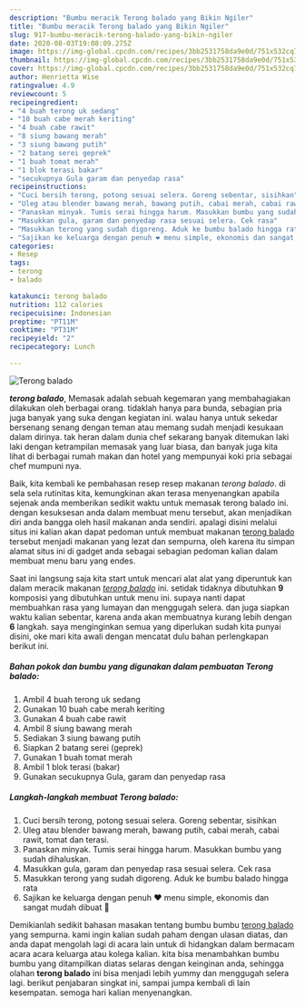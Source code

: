 ```yaml
---
description: "Bumbu meracik Terong balado yang Bikin Ngiler"
title: "Bumbu meracik Terong balado yang Bikin Ngiler"
slug: 917-bumbu-meracik-terong-balado-yang-bikin-ngiler
date: 2020-08-03T19:08:09.275Z
image: https://img-global.cpcdn.com/recipes/3bb2531758da9e0d/751x532cq70/terong-balado-foto-resep-utama.jpg
thumbnail: https://img-global.cpcdn.com/recipes/3bb2531758da9e0d/751x532cq70/terong-balado-foto-resep-utama.jpg
cover: https://img-global.cpcdn.com/recipes/3bb2531758da9e0d/751x532cq70/terong-balado-foto-resep-utama.jpg
author: Henrietta Wise
ratingvalue: 4.9
reviewcount: 5
recipeingredient:
- "4 buah terong uk sedang"
- "10 buah cabe merah keriting"
- "4 buah cabe rawit"
- "8 siung bawang merah"
- "3 siung bawang putih"
- "2 batang serei geprek"
- "1 buah tomat merah"
- "1 blok terasi bakar"
- "secukupnya Gula garam dan penyedap rasa"
recipeinstructions:
- "Cuci bersih terong, potong sesuai selera. Goreng sebentar, sisihkan"
- "Uleg atau blender bawang merah, bawang putih, cabai merah, cabai rawit, tomat dan terasi."
- "Panaskan minyak. Tumis serai hingga harum. Masukkan bumbu yang sudah dihaluskan."
- "Masukkan gula, garam dan penyedap rasa sesuai selera. Cek rasa"
- "Masukkan terong yang sudah digoreng. Aduk ke bumbu balado hingga rata"
- "Sajikan ke keluarga dengan penuh ❤ menu simple, ekonomis dan sangat mudah dibuat 🥰"
categories:
- Resep
tags:
- terong
- balado

katakunci: terong balado 
nutrition: 112 calories
recipecuisine: Indonesian
preptime: "PT11M"
cooktime: "PT31M"
recipeyield: "2"
recipecategory: Lunch

---
```



![Terong balado](https://img-global.cpcdn.com/recipes/3bb2531758da9e0d/751x532cq70/terong-balado-foto-resep-utama.jpg)

<b><i>terong balado</i></b>, Memasak adalah sebuah kegemaran yang membahagiakan dilakukan oleh berbagai orang. tidaklah hanya para bunda, sebagian pria juga banyak yang suka dengan kegiatan ini. walau hanya untuk sekedar bersenang senang dengan teman atau memang sudah menjadi kesukaan dalam dirinya. tak heran dalam dunia chef sekarang banyak ditemukan laki laki dengan ketrampilan memasak yang luar biasa, dan banyak juga kita lihat di berbagai rumah makan dan hotel yang mempunyai koki pria sebagai chef mumpuni nya.



Baik, kita kembali ke pembahasan resep resep makanan <i>terong balado</i>. di sela sela rutinitas kita, kemungkinan akan terasa menyenangkan apabila sejenak anda memberikan sedikit waktu untuk memasak terong balado ini. dengan kesuksesan anda dalam membuat menu tersebut, akan menjadikan diri anda bangga oleh hasil makanan anda sendiri. apalagi disini melalui situs ini kalian akan dapat pedoman untuk membuat makanan <u>terong balado</u> tersebut menjadi makanan yang lezat dan sempurna, oleh karena itu simpan alamat situs ini di gadget anda sebagai sebagian pedoman kalian dalam membuat menu baru yang endes.


Saat ini langsung saja kita start untuk mencari alat alat yang diperuntuk kan dalam meracik makanan <u><i>terong balado</i></u> ini. setidak tidaknya dibutuhkan <b>9</b> komposisi yang dibutuhkan untuk menu ini. supaya nanti dapat membuahkan rasa yang lumayan dan menggugah selera. dan juga siapkan waktu kalian sebentar, karena anda akan membuatnya kurang lebih dengan <b>6</b> langkah. saya menginginkan semua yang diperlukan sudah kita punyai disini, oke mari kita awali dengan mencatat dulu bahan perlengkapan berikut ini.

<!--inarticleads1-->

##### Bahan pokok dan bumbu yang digunakan dalam pembuatan Terong balado:

1. Ambil 4 buah terong uk sedang
1. Gunakan 10 buah cabe merah keriting
1. Gunakan 4 buah cabe rawit
1. Ambil 8 siung bawang merah
1. Sediakan 3 siung bawang putih
1. Siapkan 2 batang serei (geprek)
1. Gunakan 1 buah tomat merah
1. Ambil 1 blok terasi (bakar)
1. Gunakan secukupnya Gula, garam dan penyedap rasa




<!--inarticleads2-->

##### Langkah-langkah membuat Terong balado:

1. Cuci bersih terong, potong sesuai selera. Goreng sebentar, sisihkan
1. Uleg atau blender bawang merah, bawang putih, cabai merah, cabai rawit, tomat dan terasi.
1. Panaskan minyak. Tumis serai hingga harum. Masukkan bumbu yang sudah dihaluskan.
1. Masukkan gula, garam dan penyedap rasa sesuai selera. Cek rasa
1. Masukkan terong yang sudah digoreng. Aduk ke bumbu balado hingga rata
1. Sajikan ke keluarga dengan penuh ❤ menu simple, ekonomis dan sangat mudah dibuat 🥰




Demikianlah sedikit bahasan masakan tentang bumbu bumbu <u>terong balado</u> yang sempurna. kami ingin kalian sudah paham dengan ulasan diatas, dan anda dapat mengolah lagi di acara lain untuk di hidangkan dalam bermacam acara acara keluarga atau kolega kalian. kita bisa menambahkan bumbu bumbu yang ditampilkan diatas selaras dengan keinginan anda, sehingga olahan <b>terong balado</b> ini bisa menjadi lebih yummy dan menggugah selera lagi. berikut penjabaran singkat ini, sampai jumpa kembali di lain kesempatan. semoga hari kalian menyenangkan.
